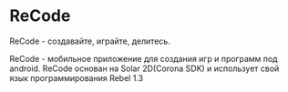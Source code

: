 # ReCode
ReCode - создавайте, играйте, делитесь.

ReCode - мобильное приложение для создания игр и программ под android. ReCode основан на Solar 2D(Corona SDK) и использует свой язык программирования Rebel 1.3
